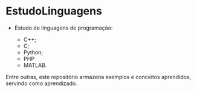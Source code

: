 # EstudoLinguagens

* Estudo de linguagens de programação:

  * C++;
  * C;
  * Python;
  * PHP
  * MATLAB.


Entre outras, este repositório armazena exemplos e conceitos aprendidos, servindo como aprendizado.
